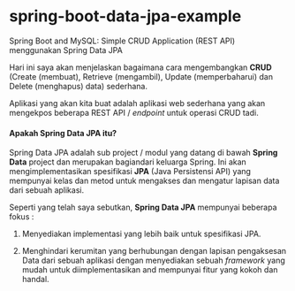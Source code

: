 # spring-boot-data-jpa-example
Spring Boot and MySQL: Simple CRUD Application (REST API) menggunakan Spring Data JPA

Hari ini saya akan menjelaskan bagaimana cara mengembangkan **CRUD** (Create (membuat), Retrieve (mengambil), Update (memperbaharui) dan Delete (menghapus) data) sederhana.

Aplikasi yang akan kita buat adalah aplikasi web sederhana yang akan mengekpos beberapa REST API / _*endpoint*_ untuk operasi CRUD tadi.

#### Apakah Spring Data JPA itu?

Spring Data JPA adalah sub project / modul yang datang di bawah **Spring Data** project dan merupakan bagiandari keluarga Spring. Ini akan mengimplementasikan spesifikasi **JPA** (Java Persistensi API) yang mempunyai kelas dan metod untuk mengakses dan mengatur lapisan data dari sebuah aplikasi.

Seperti yang telah saya sebutkan, **Spring Data JPA** mempunyai beberapa fokus :

1. Menyediakan implementasi yang lebih baik untuk spesifikasi JPA.

2. Menghindari kerumitan yang berhubungan dengan lapisan pengaksesan Data dari sebuah aplikasi dengan menyediakan sebuah _*framework*_ yang mudah untuk diimplementasikan and mempunyai fitur yang kokoh dan handal.





